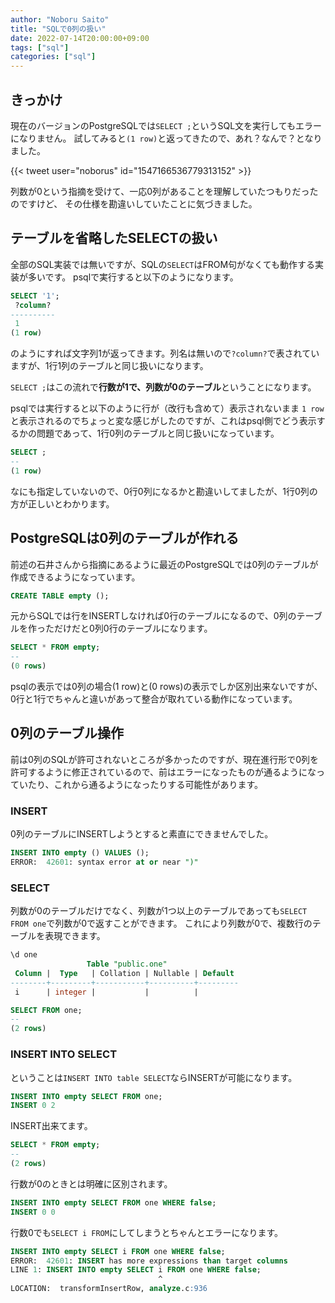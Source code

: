 ```yaml
---
author: "Noboru Saito"
title: "SQLで0列の扱い"
date: 2022-07-14T20:00:00+09:00
tags: ["sql"]
categories: ["sql"]
---
```


## きっかけ

現在のバージョンのPostgreSQLでは`SELECT ;`というSQL文を実行してもエラーになりません。
試してみると`(1 row)`と返ってきたので、あれ？なんで？となりました。

{{< tweet user="noborus" id="1547166536779313152" >}}

列数が0という指摘を受けて、一応0列があることを理解していたつもりだったのですけど、
その仕様を勘違いしていたことに気づきました。

## テーブルを省略したSELECTの扱い

全部のSQL実装では無いですが、SQLの`SELECT`はFROM句がなくても動作する実装が多いです。
psqlで実行すると以下のようになります。

```SQL
SELECT '1';
 ?column? 
----------
 1
(1 row)
```

のようにすれば文字列1が返ってきます。列名は無いので`?column?`で表されていますが、1行1列のテーブルと同じ扱いになります。

`SELECT ;`はこの流れで**行数が1で、列数が0のテーブル**ということになります。

psqlでは実行すると以下のように行が（改行も含めて）表示されないまま `1 row` と表示されるのでちょっと変な感じがしたのですが、これはpsql側でどう表示するかの問題であって、1行0列のテーブルと同じ扱いになっています。

```SQL
SELECT ;
--
(1 row)
```

なにも指定していないので、0行0列になるかと勘違いしてましたが、1行0列の方が正しいとわかります。

## PostgreSQLは0列のテーブルが作れる

前述の石井さんから指摘にあるように最近のPostgreSQLでは0列のテーブルが作成できるようになっています。

```SQL
CREATE TABLE empty ();
```

元からSQLでは行をINSERTしなければ0行のテーブルになるので、0列のテーブルを作っただけだと0列0行のテーブルになります。

```SQL
SELECT * FROM empty;
--
(0 rows)
```

psqlの表示では0列の場合(1 row)と(0 rows)の表示でしか区別出来ないですが、0行と1行でちゃんと違いがあって整合が取れている動作になっています。

## 0列のテーブル操作

前は0列のSQLが許可されないところが多かったのですが、現在進行形で0列を許可するように修正されているので、前はエラーになったものが通るようになっていたり、これから通るようになったりする可能性があります。

### INSERT

0列のテーブルにINSERTしようとすると素直にできませんでした。

```SQL
INSERT INTO empty () VALUES ();
ERROR:  42601: syntax error at or near ")"
```

### SELECT

列数が0のテーブルだけでなく、列数が1つ以上のテーブルであっても`SELECT FROM one`で列数が0で返すことができます。
これにより列数が0で、複数行のテーブルを表現できます。

```SQL
\d one
                 Table "public.one"
 Column |  Type   | Collation | Nullable | Default 
--------+---------+-----------+----------+---------
 i      | integer |           |          | 
```

```SQL
SELECT FROM one;
--
(2 rows)
```

### INSERT INTO SELECT

ということは`INSERT INTO table SELECT`ならINSERTが可能になります。

```SQL
INSERT INTO empty SELECT FROM one;
INSERT 0 2
```

INSERT出来てます。

```SQL
SELECT * FROM empty;
--
(2 rows)
```

行数が0のときとは明確に区別されます。

```SQL
INSERT INTO empty SELECT FROM one WHERE false;
INSERT 0 0
```

行数0でも`SELECT i FROM`にしてしまうとちゃんとエラーになります。

```SQL
INSERT INTO empty SELECT i FROM one WHERE false;
ERROR:  42601: INSERT has more expressions than target columns
LINE 1: INSERT INTO empty SELECT i FROM one WHERE false;
                                 ^
LOCATION:  transformInsertRow, analyze.c:936
```
